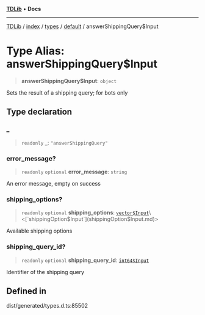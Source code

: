 [**TDLib**](../../../../../../README.md) • **Docs**

***

[TDLib](../../../../../../modules.md) / [index](../../../../../README.md) / [types](../../../README.md) / [default](../README.md) / answerShippingQuery$Input

# Type Alias: answerShippingQuery$Input

> **answerShippingQuery$Input**: `object`

Sets the result of a shipping query; for bots only

## Type declaration

### \_

> `readonly` **\_**: `"answerShippingQuery"`

### error\_message?

> `readonly` `optional` **error\_message**: `string`

An error message, empty on success

### shipping\_options?

> `readonly` `optional` **shipping\_options**: [`vector$Input`](vector$Input.md)\<[`shippingOption$Input`](shippingOption$Input.md)\>

Available shipping options

### shipping\_query\_id?

> `readonly` `optional` **shipping\_query\_id**: [`int64$Input`](int64$Input.md)

Identifier of the shipping query

## Defined in

dist/generated/types.d.ts:85502
